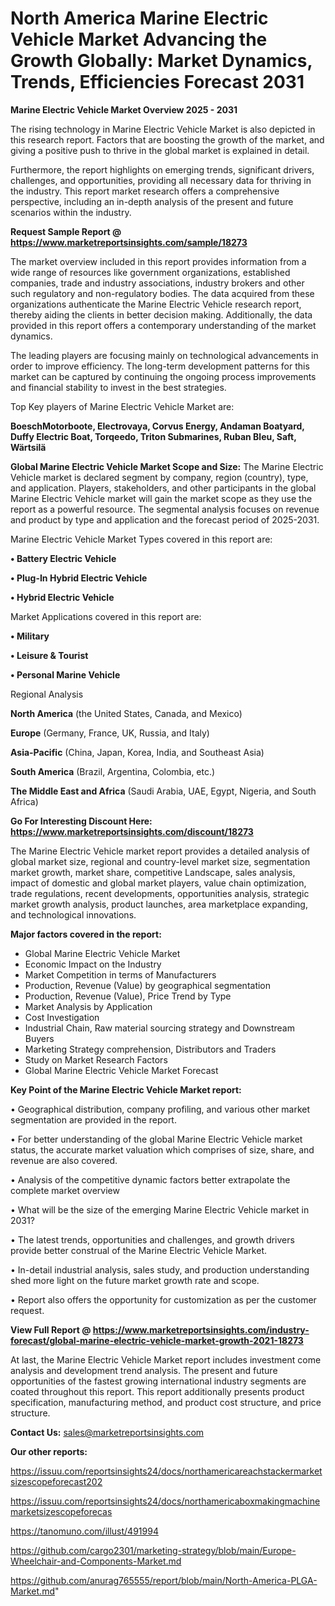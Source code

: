 # North America Marine Electric Vehicle Market Advancing the Growth Globally: Market Dynamics, Trends, Efficiencies Forecast 2031

<Strong> Marine Electric Vehicle Market Overview 2025 - 2031</strong>

The rising technology in Marine Electric Vehicle Market is also depicted in this research report. Factors that are boosting the growth of the market, and giving a positive push to thrive in the global market is explained in detail.

Furthermore, the report highlights on emerging trends, significant drivers, challenges, and opportunities, providing all necessary data for thriving in the industry. This report market research offers a comprehensive perspective, including an in-depth analysis of the present and future scenarios within the industry.

<strong>Request Sample Report @ <a href=https://www.marketreportsinsights.com/sample/18273>https://www.marketreportsinsights.com/sample/18273</a></strong>

The market overview included in this report provides information from a wide range of resources like government organizations, established companies, trade and industry associations, industry brokers and other such regulatory and non-regulatory bodies. The data acquired from these organizations authenticate the Marine Electric Vehicle research report, thereby aiding the clients in better decision making. Additionally, the data provided in this report offers a contemporary understanding of the market dynamics.

The leading players are focusing mainly on technological advancements in order to improve efficiency. The long-term development patterns for this market can be captured by continuing the ongoing process improvements and financial stability to invest in the best strategies.

Top Key players of Marine Electric Vehicle Market are:

<strong>BoeschMotorboote, Electrovaya, Corvus Energy, Andaman Boatyard, Duffy Electric Boat, Torqeedo, Triton Submarines, Ruban Bleu, Saft, Wärtsilä</strong>

<strong><b>Global Marine Electric Vehicle Market Scope and Size:</b></strong>
The Marine Electric Vehicle market is declared segment by company, region (country), type, and application. Players, stakeholders, and other participants in the global Marine Electric Vehicle market will gain the market scope as they use the report as a powerful resource. The segmental analysis focuses on revenue and product by type and application and the forecast period of 2025-2031.

Marine Electric Vehicle Market Types covered in this report are:

<strong>• Battery Electric Vehicle

• Plug-In Hybrid Electric Vehicle

• Hybrid Electric Vehicle</strong>

Market Applications covered in this report are:

<strong>• Military

• Leisure & Tourist

• Personal Marine Vehicle</strong> 

Regional Analysis

<strong>North America</strong> (the United States, Canada, and Mexico)

<strong>Europe</strong> (Germany, France, UK, Russia, and Italy)

<strong>Asia-Pacific</strong> (China, Japan, Korea, India, and Southeast Asia)

<strong>South America</strong> (Brazil, Argentina, Colombia, etc.)

<strong>The Middle East and Africa</strong> (Saudi Arabia, UAE, Egypt, Nigeria, and South Africa)

<strong>Go For Interesting Discount Here: <a href=https://www.marketreportsinsights.com/discount/18273>https://www.marketreportsinsights.com/discount/18273</a></strong>

The Marine Electric Vehicle market report provides a detailed analysis of global market size, regional and country-level market size, segmentation market growth, market share, competitive Landscape, sales analysis, impact of domestic and global market players, value chain optimization, trade regulations, recent developments, opportunities analysis, strategic market growth analysis, product launches, area marketplace expanding, and technological innovations.

<strong><b>Major factors covered in the report:</b></strong>
<ul>
  <li>Global Marine Electric Vehicle Market </li>
  <li>Economic Impact on the Industry</li>
  <li>Market Competition in terms of Manufacturers</li>
  <li>Production, Revenue (Value) by geographical segmentation</li>
  <li>Production, Revenue (Value), Price Trend by Type</li>
  <li>Market Analysis by Application</li>
  <li>Cost Investigation</li>
  <li>Industrial Chain, Raw material sourcing strategy and Downstream Buyers</li>
  <li>Marketing Strategy comprehension, Distributors and Traders</li>
  <li>Study on Market Research Factors</li>
  <li>Global Marine Electric Vehicle Market Forecast</li>
</ul>

<strong><b>Key Point of the Marine Electric Vehicle Market report:</b></strong>

• Geographical distribution, company profiling, and various other market segmentation are provided in the report.

• For better understanding of the global Marine Electric Vehicle market status, the accurate market valuation which comprises of size, share, and revenue are also covered.

• Analysis of the competitive dynamic factors better extrapolate the complete market overview

• What will be the size of the emerging Marine Electric Vehicle market in 2031?

• The latest trends, opportunities and challenges, and growth drivers provide better construal of the Marine Electric Vehicle Market.

• In-detail industrial analysis, sales study, and production understanding shed more light on the future market growth rate and scope.

• Report also offers the opportunity for customization as per the customer request.

<strong><b>View Full Report @ <a href=https://www.marketreportsinsights.com/industry-forecast/global-marine-electric-vehicle-market-growth-2021-18273>https://www.marketreportsinsights.com/industry-forecast/global-marine-electric-vehicle-market-growth-2021-18273</a></b></strong>


At last, the Marine Electric Vehicle Market report includes investment come analysis and development trend analysis. The present and future opportunities of the fastest growing international industry segments are coated throughout this report. This report additionally presents product specification, manufacturing method, and product cost structure, and price structure.

<strong>Contact Us:</strong>
sales@marketreportsinsights.com

<strong>Our other reports:</strong>

<a href=https://issuu.com/reportsinsights24/docs/northamericareachstackermarketsizescopeforecast202>https://issuu.com/reportsinsights24/docs/northamericareachstackermarketsizescopeforecast202</a>

<a href=https://issuu.com/reportsinsights24/docs/northamericaboxmakingmachinemarketsizescopeforecas>https://issuu.com/reportsinsights24/docs/northamericaboxmakingmachinemarketsizescopeforecas</a>

<a href=https://tanomuno.com/illust/491994>https://tanomuno.com/illust/491994</a>

<a href=https://github.com/cargo2301/marketing-strategy/blob/main/Europe-Wheelchair-and-Components-Market.md>https://github.com/cargo2301/marketing-strategy/blob/main/Europe-Wheelchair-and-Components-Market.md</a>

<a href=https://github.com/anurag765555/report/blob/main/North-America-PLGA-Market.md>https://github.com/anurag765555/report/blob/main/North-America-PLGA-Market.md</a>"
